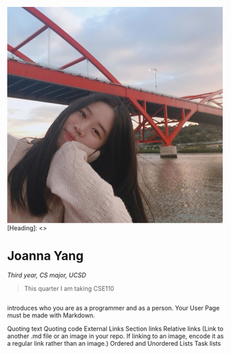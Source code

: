 ![Picture](110MyPicture.png)
[Heading]: <>
# Joanna Yang
*Third year, CS major, UCSD*
> This quarter I am taking CSE110
```

```



introduces who you are as a programmer and as a person. Your User Page must be made with Markdown.

Quoting text
Quoting code
External Links
Section links
Relative links (Link to another .md file or an image in your repo. If linking to an image, encode it as a regular link rather than an image.)
Ordered and Unordered Lists
Task lists
